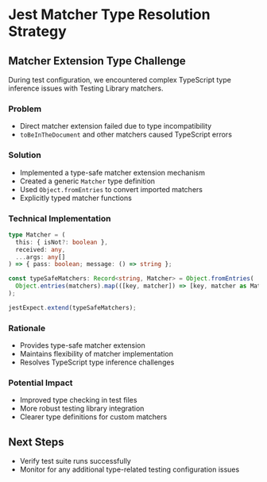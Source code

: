 # Jest Matcher Type Resolution Strategy

## Matcher Extension Type Challenge

During test configuration, we encountered complex TypeScript type inference issues with Testing Library matchers.

### Problem
- Direct matcher extension failed due to type incompatibility
- `toBeInTheDocument` and other matchers caused TypeScript errors

### Solution
- Implemented a type-safe matcher extension mechanism
- Created a generic `Matcher` type definition
- Used `Object.fromEntries` to convert imported matchers
- Explicitly typed matcher functions

### Technical Implementation

```typescript
type Matcher = (
  this: { isNot?: boolean },
  received: any,
  ...args: any[]
) => { pass: boolean; message: () => string };

const typeSafeMatchers: Record<string, Matcher> = Object.fromEntries(
  Object.entries(matchers).map(([key, matcher]) => [key, matcher as Matcher])
);

jestExpect.extend(typeSafeMatchers);
```

### Rationale
- Provides type-safe matcher extension
- Maintains flexibility of matcher implementation
- Resolves TypeScript type inference challenges

### Potential Impact
- Improved type checking in test files
- More robust testing library integration
- Clearer type definitions for custom matchers

## Next Steps
- Verify test suite runs successfully
- Monitor for any additional type-related testing configuration issues
